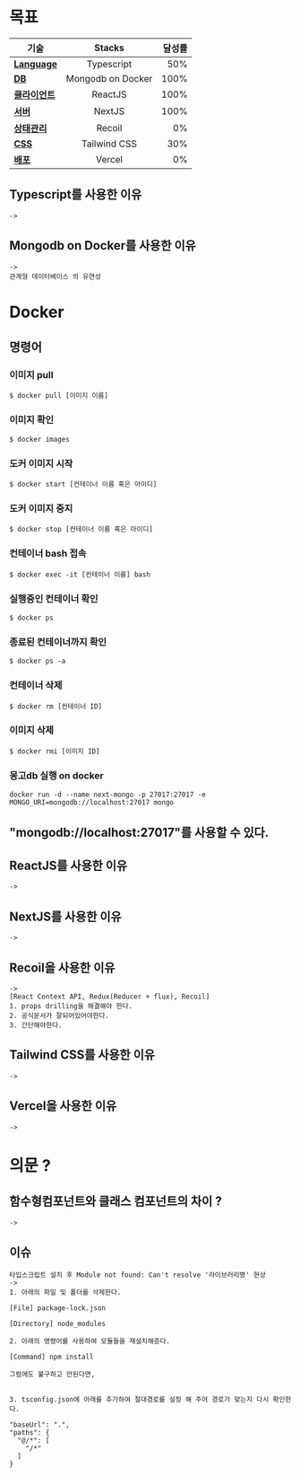 # 목표

기술 | Stacks | 달성률
--|:--:|--:
**<a href="#Language">Language</a>** | Typescript | 50%
**<a href="#DB">DB</a>** | Mongodb on Docker | 100%
**<a href="#클라이언트">클라이언트</a>** | ReactJS | 100%
**<a href="#서버">서버</a>** | NextJS | 100%
**<a href="#상태관리">상태관리</a>** | Recoil | 0%
**<a href="#CSS">CSS</a>** | Tailwind CSS | 30%
**<a href="#배포">배포</a>** | Vercel | 0%






## <div id="Language">Typescript를 사용한 이유</div>
```
->
```

## <div id="DB">Mongodb on Docker를 사용한 이유</div>
```
-> 
관계형 데이터베이스 의 유연성
```
# Docker

## 명령어
### 이미지 pull   
```
$ docker pull [이미지 이름]
```

### 이미지 확인
```
$ docker images
```

### 도커 이미지 시작
```
$ docker start [컨테이너 이름 혹은 아이디]
```

### 도커 이미지 중지
```
$ docker stop [컨테이너 이름 혹은 아이디]
```

### 컨테이너 bash 접속
```
$ docker exec -it [컨테이너 이름] bash
```

### 실행중인 컨테이너 확인
```
$ docker ps
```

### 종료된 컨테이너까지 확인
```
$ docker ps -a
```

### 컨테이너 삭제
```
$ docker rm [컨테이너 ID]
```

### 이미지 삭제
```
$ docker rmi [이미지 ID]
```

### 몽고db 실행 on docker
```
docker run -d --name next-mongo -p 27017:27017 -e MONGO_URI=mongodb://localhost:27017 mongo   
```

"mongodb://localhost:27017"를 사용할 수 있다.
----
## <div id="클라이언트">ReactJS를 사용한 이유</div>
```
-> 
```
## <div id="서버">NextJS를 사용한 이유</div>
```
-> 
```
## <div id="상태관리">Recoil을 사용한 이유</div>
```
-> 
[React Context API, Redux(Reducer + flux), Recoil]
1. props drilling을 해결해야 한다.
2. 공식문서가 잘되어있어야한다.
3. 간단해야한다.
```
## <div id="CSS">Tailwind CSS를 사용한 이유</div>
```
-> 
```
## <div id="배포">Vercel을 사용한 이유</div>
```
-> 
```

# 의문 ?

## 함수형컴포넌트와 클래스 컴포넌트의 차이 ?
```
->
```


## 이슈
```
타입스크립트 설치 후 Module not found: Can't resolve '라이브러리명' 현상
-> 
1. 아래의 파일 및 폴더를 삭제한다.

[File] package-lock.json

[Directory] node_modules 

2. 아래의 명령어를 사용하여 모듈들을 재설치해준다.

[Command] npm install

그럼에도 불구하고 안된다면,


3. tsconfig.json에 아래를 추가하여 절대경로를 설정 해 주어 경로가 맞는지 다시 확인한다.

"baseUrl": ".", 
"paths": {
  "@/*": [  
    "/*"
  ]
}

```